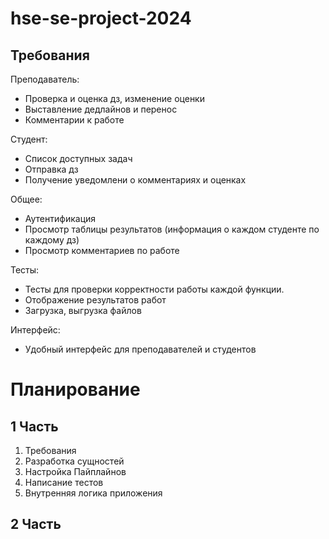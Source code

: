 # hse-se-project-2024


## Требования

Преподаватель:
- Проверка и оценка дз, изменение оценки 
- Выставление дедлайнов и перенос
- Комментарии к работе

Студент:
- Список доступных задач
- Отправка дз
- Получение уведомлени  о комментариях и оценках

Общее:
- Аутентификация
- Просмотр таблицы результатов (информация о каждом студенте по каждому дз)
- Просмотр комментариев по работе 

 Тесты:
- Тесты для проверки корректности работы каждой функции.
- Отображение результатов работ
- Загрузка, выгрузка файлов 

Интерфейс:
- Удобный интерфейс для преподавателей и студентов


# Планирование

## 1 Часть
1. Требования
2. Разработка сущностей 
3. Настройка Пайплайнов
4. Написание тестов
5. Внутренняя логика приложения


## 2 Часть